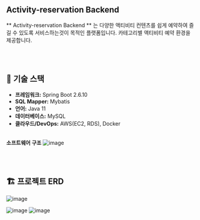 ## Activity-reservation Backend

** Activity-reservation Backend ** 는 다양한 액티비티 컨텐츠를 쉽게 예약하여 즐길 수 있도록 서비스하는것이 목적인 플랫폼입니다. 카테고리별 액티비티 예약 환경을 제공합니다.

<br><br>

## 🔧 **기술 스택**

- **프레임워크:** Spring Boot 2.6.10
- **SQL Mapper:** Mybatis
- **언어:** Java 11
- **데이터베이스:** MySQL
- **클라우드/DevOps:** AWS(EC2, RDS), Docker
<br><br>

**소프트웨어 구조**
![image](https://github.com/user-attachments/assets/375f2da9-e3b6-4631-b73a-7db132f16637)

<br><br>

## 🏗️ **프로젝트 ERD**
![image](https://github.com/user-attachments/assets/77155d3c-5076-47ec-85a1-6d5d32a472b2)

![image](https://github.com/user-attachments/assets/9eec090c-4024-4fbf-b5ac-cd79f4be4a4a)
![image](https://github.com/user-attachments/assets/82b5e1b5-f86e-4762-99a8-24d3bf47c582)
